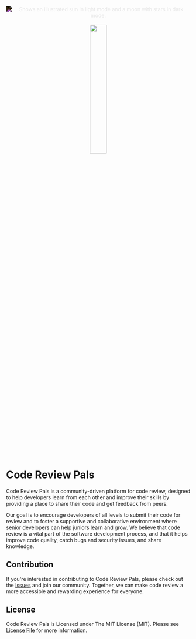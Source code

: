 <div align="center">
<picture>
  <source media="(prefers-color-scheme: dark)"  srcset="https://raw.githubusercontent.com/geeksesi/code-review-pals/master/resources/images/logo-white-350.png">
  <source media="(prefers-color-scheme: light)" srcset="https://raw.githubusercontent.com/geeksesi/code-review-pals/master/resources/images/logo-350.png">
  <img style="filter:invert(100%);" alt="Shows an illustrated sun in light mode and a moon with stars in dark mode." src="https://raw.githubusercontent.com/geeksesi/code-review-pals/master/resources/images/logo.svg">
</picture>
    <br/><br/>
  <a href="https://discord.gg/3G8cvWr7q4" ><img width="30%" src="https://user-images.githubusercontent.com/28778964/230801380-b8fb2ed3-fbcd-42ac-8e03-e45eb7c06e5e.png" /></a>
</div>


# Code Review Pals
Code Review Pals is a community-driven platform for code review, designed to help developers learn from each other and improve their skills by providing a place to share their code and get feedback from peers.

Our goal is to encourage developers of all levels to submit their code for review and to foster a supportive and collaborative environment where senior developers can help juniors learn and grow. We believe that code review is a vital part of the software development process, and that it helps improve code quality, catch bugs and security issues, and share knowledge.

## Contribution
If you're interested in contributing to Code Review Pals, please check out the [Issues](https://github.com/geeksesi/code-review-pals/issues) and join our community. Together, we can make code review a more accessible and rewarding experience for everyone.

## License
Code Review Pals is Licensed under The MIT License (MIT). Please see [License File](https://github.com/geeksesi/code-review-pals/blob/master/LICENSE) for more information.
